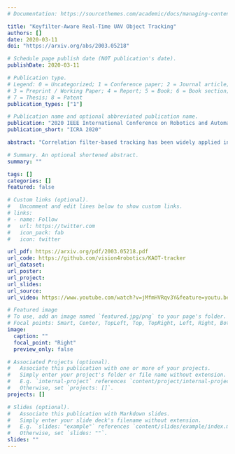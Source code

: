 ```yaml
---
# Documentation: https://sourcethemes.com/academic/docs/managing-content/

title: "Keyfilter-Aware Real-Time UAV Object Tracking"
authors: []
date: 2020-03-11
doi: "https://arxiv.org/abs/2003.05218"

# Schedule page publish date (NOT publication's date).
publishDate: 2020-03-11

# Publication type.
# Legend: 0 = Uncategorized; 1 = Conference paper; 2 = Journal article;
# 3 = Preprint / Working Paper; 4 = Report; 5 = Book; 6 = Book section;
# 7 = Thesis; 8 = Patent
publication_types: ["1"]

# Publication name and optional abbreviated publication name.
publication: "2020 IEEE International Conference on Robotics and Automation"
publication_short: "ICRA 2020"

abstract: "Correlation filter-based tracking has been widely applied in unmanned aerial vehicle (UAV) with high efficiency. However, it has two imperfections, i.e., boundary effect and filter corruption. Several methods enlarging the search area can mitigate boundary effect, yet introducing undesired background distraction. Existing frame-by-frame context learning strategies for repressing background distraction nevertheless lower the tracking speed. Inspired by keyframe-based simultaneous localization and mapping, keyfilter is proposed in visual tracking for the first time, in order to handle the above issues efficiently and effectively. Keyfilters generated by periodically selected keyframes learn the context intermittently and are used to restrain the learning of filters, so that 1) context awareness can be transmitted to all the filters via keyfilter restriction, and 2) filter corruption can be repressed. Compared to the state-of-the-art results, our tracker performs better on two challenging benchmarks, with enough speed for UAV real-time applications."

# Summary. An optional shortened abstract.
summary: ""

tags: []
categories: []
featured: false

# Custom links (optional).
#   Uncomment and edit lines below to show custom links.
# links:
# - name: Follow
#   url: https://twitter.com
#   icon_pack: fab
#   icon: twitter

url_pdf: https://arxiv.org/pdf/2003.05218.pdf
url_code: https://github.com/vision4robotics/KAOT-tracker
url_dataset:
url_poster:
url_project:
url_slides:
url_source:
url_video: https://www.youtube.com/watch?v=jMfmHVRqv3Y&feature=youtu.be

# Featured image
# To use, add an image named `featured.jpg/png` to your page's folder. 
# Focal points: Smart, Center, TopLeft, Top, TopRight, Left, Right, BottomLeft, Bottom, BottomRight.
image:
  caption: ""
  focal_point: "Right"
  preview_only: false

# Associated Projects (optional).
#   Associate this publication with one or more of your projects.
#   Simply enter your project's folder or file name without extension.
#   E.g. `internal-project` references `content/project/internal-project/index.md`.
#   Otherwise, set `projects: []`.
projects: []

# Slides (optional).
#   Associate this publication with Markdown slides.
#   Simply enter your slide deck's filename without extension.
#   E.g. `slides: "example"` references `content/slides/example/index.md`.
#   Otherwise, set `slides: ""`.
slides: ""
---
```

